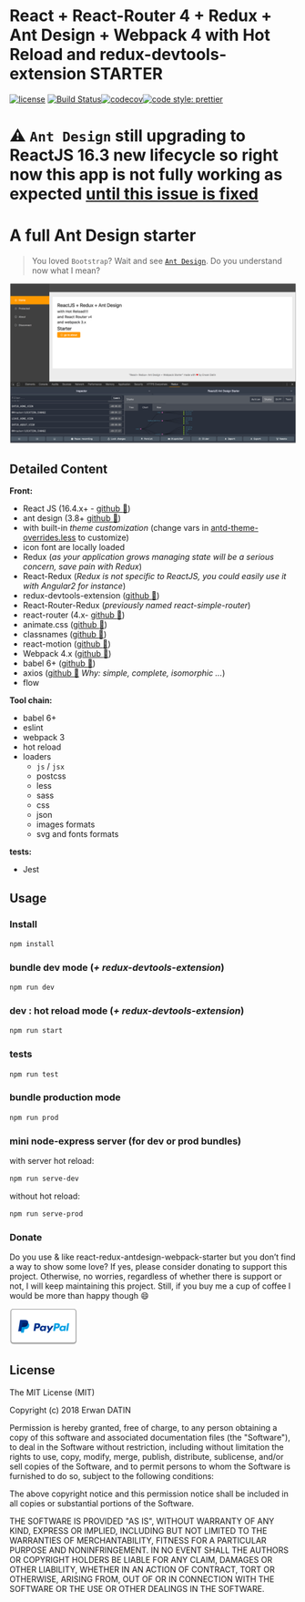 # React + React-Router 4 + Redux + Ant Design + Webpack 4 with Hot Reload and redux-devtools-extension STARTER

[![license](https://img.shields.io/github/license/mashape/apistatus.svg?maxAge=2592000&style=flat-square)](https://github.com/MacKentoch/react-redux-antdesign-webpack-starter) [![Build Status](https://travis-ci.org/MacKentoch/react-redux-antdesign-webpack-starter.svg?branch=master&style=flat-square)](https://travis-ci.org/MacKentoch/react-redux-antdesign-webpack-starter)[![codecov](https://codecov.io/gh/MacKentoch/react-redux-antdesign-webpack-starter/branch/master/graph/badge.svg?style=flat-square)](https://codecov.io/gh/MacKentoch/react-redux-antdesign-webpack-starter)[![code style: prettier](https://img.shields.io/badge/code_style-prettier-ff69b4.svg?style=flat-square)](https://github.com/prettier/prettier)


# ⚠️ `Ant Design` still upgrading to ReactJS 16.3 new lifecycle so right now this app is not fully working as expected [until this issue is fixed](https://github.com/ant-design/ant-design/issues/9792)

# A full Ant Design starter

> You loved `Bootstrap`? Wait and see [`Ant Design`](https://ant.design/). Do you understand now what I mean?

![preview](./preview/preview.png)


## Detailed Content

**Front:**

- React JS (16.4.x+ - [github :link:](https://github.com/facebook/react))
- ant design (3.8+ [github :link:](https://github.com/ant-design/ant-design/))
- with built-in _theme customization_ (change vars in [antd-theme-overrides.less](https://github.com/MacKentoch/react-redux-antdesign-webpack-starter/tree/master/src/app/style/antd-theme-overrides.less) to customize)
- icon font are locally loaded
- Redux (_as your application grows managing state will be a serious concern, save pain with Redux_)
- React-Redux (_Redux is not specific to ReactJS, you could easily use it with Angular2 for instance_)
- redux-devtools-extension ([github :link:](https://github.com/zalmoxisus/redux-devtools-extension#redux-devtools-extension))
- React-Router-Redux (_previously named react-simple-router_)
- react-router (4.x- [github :link:](https://github.com/reactjs/react-router))
- animate.css ([github :link:](https://github.com/daneden/animate.css))
- classnames ([github :link:](https://github.com/JedWatson/classnames))
- react-motion ([github :link:](https://github.com/chenglou/react-motion))
- Webpack 4.x ([github :link:](https://github.com/webpack/webpack))
- babel 6+ ([github :link:](https://github.com/babel/babel))
- axios ([github :link:](https://github.com/mzabriskie/axios) _Why: simple, complete, isomorphic ..._)
- flow

**Tool chain:**

- babel 6+
- eslint
- webpack 3
- hot reload
- loaders
  - `js` / `jsx`
  - postcss
  - less
  - sass
  - css
  - json
  - images formats
  - svg and fonts formats

**tests:**

- Jest

## Usage

### Install

```bash
npm install
```

### bundle dev mode (_+ redux-devtools-extension_)

```bash
npm run dev
```

### dev : hot reload mode (_+ redux-devtools-extension_)

```bash
npm run start
```

### tests

```bash
npm run test
```

### bundle production mode

```bash
npm run prod
```

### mini node-express server (for dev or prod bundles)

with server hot reload:

```bash
npm run serve-dev
```

without hot reload:

```bash
npm run serve-prod
```

### Donate

Do you use & like react-redux-antdesign-webpack-starter but you don’t find a way to show some love?
If yes, please consider donating to support this project. Otherwise, no worries, regardless of whether there is support or not, I will keep maintaining this project. Still, if you buy me a cup of coffee I would be more than happy though 😄

[![Support via PayPal](./assets/paypal-button.png)](https://www.paypal.me/ErwanDatin/)

## License

The MIT License (MIT)

Copyright (c) 2018 Erwan DATIN

Permission is hereby granted, free of charge, to any person obtaining a copy of this software and associated documentation files (the "Software"), to deal in the Software without restriction, including without limitation the rights to use, copy, modify, merge, publish, distribute, sublicense, and/or sell copies of the Software, and to permit persons to whom the Software is furnished to do so, subject to the following conditions:

The above copyright notice and this permission notice shall be included in all copies or substantial portions of the Software.

THE SOFTWARE IS PROVIDED "AS IS", WITHOUT WARRANTY OF ANY KIND, EXPRESS OR IMPLIED, INCLUDING BUT NOT LIMITED TO THE WARRANTIES OF MERCHANTABILITY, FITNESS FOR A PARTICULAR PURPOSE AND NONINFRINGEMENT. IN NO EVENT SHALL THE AUTHORS OR COPYRIGHT HOLDERS BE LIABLE FOR ANY CLAIM, DAMAGES OR OTHER LIABILITY, WHETHER IN AN ACTION OF CONTRACT, TORT OR OTHERWISE, ARISING FROM, OUT OF OR IN CONNECTION WITH THE SOFTWARE OR THE USE OR OTHER DEALINGS IN THE SOFTWARE.
